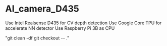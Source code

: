# AI_camera_D435

Use Intel Realsense D435 for CV depth detection
Use Google Core TPU for accelerate NN detector
Use Raspberry Pi 3B as CPU

"git clean -df
git checkout -- ."

